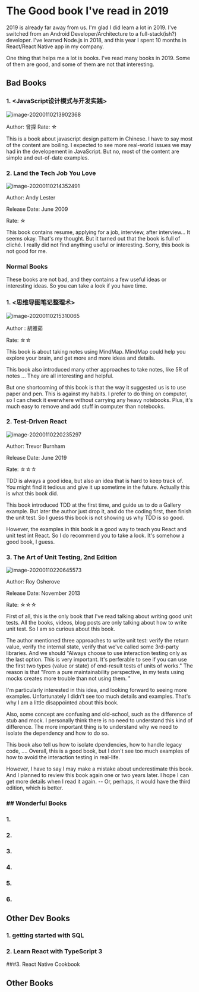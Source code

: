 # The Good book I've read in 2019
2019 is already far away from us. I'm glad I did learn a lot in 2019. I've switched from an Android Developer/Architecture to a full-stack(ish?) developer. I've learned Node.js in 2018, and this year I spent 10 months in React/React Native app in my company. 

One thing that helps me a lot is books. I've read many books in 2019. Some of them are good, and some of them are not that interesting. 

## Bad Books

### 1. <JavaScript设计模式与开发实践>

![image-20200110213902368](./_image/2020-01-10-01.png)

Author: 曾探
Rate: ☆

This is a book about javascript design pattern in Chinese. I have to say most of the content are boiling. I expected to see more real-world issues we may had in the developement in JavaScript. But no, most of the content are simple and out-of-date examples. 




### 2.  Land the Tech Job You Love

![image-20200110214352491](_image/image-20200110214352491.png)



Author: Andy Lester

Release Date: June 2009

Rate: ☆



This book contains resume, applying for a job, interview, after interview... It seems okay. That's my thought. But it turned out that the book is full of cliché. I really did not find anything useful or interesting. Sorry, this book is not good for me.





### Normal Books

These books are not bad, and they contains a few useful ideas or interesting ideas. So you can take a look  if you have time.



### 1.  <思维导图笔记整理术>

![image-20200110215310065](../imgs/image-20200110215310065.png)

Author : 胡雅茹

Rate: ☆☆



This book is about taking notes using MindMap. MindMap could help you explore your brain, and get more and more ideas and details. 



This book also introduced many other approaches to take notes, like 5R of notes ... They are all interesting and helpful.



But one shortcoming of this book is that the way it suggested us is to use paper and pen. This is against my habits. I prefer to do thing on computer, so I can check it everwhere without carrying any heavy notebooks. Plus, it's much easy to remove and add stuff in computer than notebooks.









### 2. Test-Driven React

![image-20200110220235297](../imgs/image-20200110220235297.png)

Author: Trevor Burnham

Release Date: June 2019

Rate: ☆☆☆



TDD is always a good idea, but also an idea that is hard to keep track of. You might find it tedious and give it up sometime in the future. Actually this is what this book did. 



This book introduced TDD at the first time, and guide us to do a Gallery example. But later the author just drop it, and do the coding first, then finish the unit test. So I guess this book is not showing us why TDD is so good. 



However, the examples in this book is a good way to teach you React and unit test int React. So I do recommend you to take a look. It's somehow a good book, I guess.





### 3. The Art of Unit Testing, 2nd Edition

![image-20200110220645573](../imgs/image-20200110220645573.png)



Author: Roy Osherove 

Release Date: November 2013

Rate: ☆☆☆



First of all, this is the only book that I've read talking about writing good unit tests. All the books, videos, blog posts are only talking about how to write unit test. So I am so curious about this book.



The author mentioned three approaches to write unit test: verify the return value, verify the internal state, verify that we've called some 3rd-party libraries.  And we should "Always choose to use interaction testing only as the last option. This is very important. It's perferable to see if you can use the first two types (value or state) of end-result tests of units of works." The reason is that "From a pure maintainability perspective, in my tests using mocks creates more trouble than not using them. "



I'm particularly interested in this idea, and looking forward to seeing more examples. Unfortunately I didn't see too much details and examples. That's why I am a little disappointed about this book. 



Also, some concept are confusing and old-school, such as the difference of stub and mock. I personally think there is no need to understand this kind of difference. The more important thing is to understand why we need to isolate the dependency and how to do so. 



This book also tell us how to isolate dpendencies, how to handle legacy code, .... Overall, this is a good book, but I don't see too much examples of how to avoid the interaction testing in real-life.



However, I have to say I may make a mistake about underestimate this book. And I planned to review this book again one or two years later. I hope I can get more details when I read it again. -- Or, perhaps, it would have the third edition, which is better.



### ## Wonderful Books

### 1. 





### 2. 



### 3.





### 4.



### 5.



### 6.



## Other Dev Books

### 1. getting started with SQL



### 2.  Learn React with TypeScript 3



###3. React Native Cookbook





## Other Books













<!-- 
好书:

<head first html and css>
<阿里巴巴Android开发规范>
<effective typescript>
<effective js>
<RxJs>

<React状态管理与同构实战>
<Manager's Path>





其它书: 
<红色经济战> 
<临高启明>
做菜的几本书
是大臣 
-->